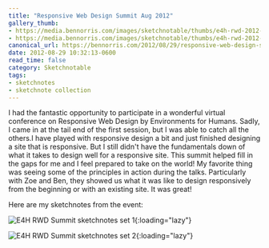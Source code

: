 ```yaml
---
title: "Responsive Web Design Summit Aug 2012"
gallery_thumb:
- https://media.bennorris.com/images/sketchnotable/thumbs/e4h-rwd-2012-sketchnotes-01.jpg
- https://media.bennorris.com/images/sketchnotable/thumbs/e4h-rwd-2012-sketchnotes-02.jpg
canonical_url: https://bennorris.com/2012/08/29/responsive-web-design-summit-aug-2012
date: 2012-08-29 10:32:13-0600
read_time: false
category: Sketchnotable
tags:
- sketchnotes
- sketchnote collection
---
```


I had the fantastic opportunity to participate in a wonderful virtual conference on Responsive Web Design by Environments for Humans. Sadly, I came in at the tail end of the first session, but I was able to catch all the others.I have played with responsive design a bit and just finished designing a site that is responsive. But I still didn't have the fundamentals down of what it takes to design well for a responsive site. This summit helped fill in the gaps for me and I feel prepared to take on the world! My favorite thing was seeing some of the principles in action during the talks. Particularly with Zoe and Ben, they showed us what it was like to design responsively from the beginning or with an existing site. It was great!

Here are my sketchnotes from the event:

![E4H RWD Summit sketchnotes set 1](https://media.bennorris.com/images/sketchnotable/general/e4h-rwd-2012-sketchnotes-01.jpg){:loading="lazy"}

![E4H RWD Summit sketchnotes set 2](https://media.bennorris.com/images/sketchnotable/general/e4h-rwd-2012-sketchnotes-02.jpg){:loading="lazy"}
